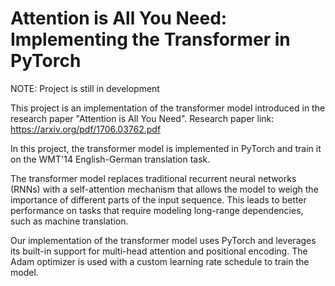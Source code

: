 # Attention is All You Need: Implementing the Transformer in PyTorch

NOTE: Project is still in development


This project is an implementation of the transformer model introduced in the research paper "Attention is All You Need".
Research paper link: https://arxiv.org/pdf/1706.03762.pdf


In this project, the transformer model is implemented in PyTorch and train it on the WMT'14 English-German translation task.


The transformer model replaces traditional recurrent neural networks (RNNs) with a self-attention mechanism that allows the model to weigh the importance of different parts of the input sequence. This leads to better performance on tasks that require modeling long-range dependencies, such as machine translation.

Our implementation of the transformer model uses PyTorch and leverages its built-in support for multi-head attention and positional encoding. The Adam optimizer is used with a custom learning rate schedule to train the model.